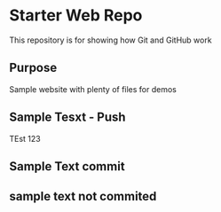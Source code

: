 # Starter Web Repo

This repository is for showing how Git and GitHub work

## Purpose

Sample website with plenty of files for demos

## Sample Tesxt - Push 


TEst 123

## Sample Text commit


## sample text not commited